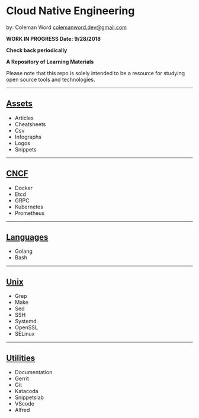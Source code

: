 # Cloud Native Engineering

by: Coleman Word    colemanword.dev@gmail.com

**WORK IN PROGRESS Date: 9/28/2018**

**Check back periodically**

**A Repository of Learning Materials**
  
Please note that this repo is solely intended to be a resource for studying open source tools and technologies. 


***

## [Assets](https://github.com/gofunct/cloudnative-engineer/tree/dev/Assets)
* Articles 
* Cheatsheets
* Csv
* Infographs
* Logos
* Snippets
    
***

## [CNCF](https://github.com/gofunct/cloudnative-engineer/tree/dev/CNCF)
* Docker
* Etcd
* GRPC
* Kubernetes
* Prometheus
    
***

## [Languages](https://github.com/gofunct/cloudnative-engineer/tree/dev/Languages)
* Golang
* Bash
    
***

## [Unix](https://github.com/gofunct/cloudnative-engineer/tree/dev/Unix)
* Grep
* Make
* Sed
* SSH
* Systemd
* OpenSSL
* SELinux
  
***

## [Utilities](https://github.com/gofunct/cloudnative-engineer/tree/dev/Utilities)
* Documentation
* Gerrit
* Git
* Katacoda
* Snippetslab
* VScode
* Alfred